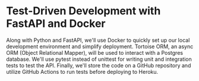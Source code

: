# Test-Driven Development with FastAPI and Docker

Along with Python and FastAPI, we'll use Docker to quickly set up our local development environment and simplify deployment. Tortoise ORM, an async ORM (Object Relational Mapper), will be used to interact with a Postgres database. We'll use pytest instead of unittest for writing unit and integration tests to test the API. Finally, we'll store the code on a GitHub repository and utilize GitHub Actions to run tests before deploying to Heroku.
